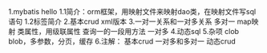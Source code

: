 1.mybatis hello 
    1.1简介：orm框架，用映射文件来映射dao类，在映射文件写sql语句
    1.2标签简介
2.基本crud xml版本
3.一对一关系和一对多关系
    多对一
        map映射 类属性，用级联属性
        查询一的一段用方法
    一对多
4.动态sql
5.杂项 clob blob，多参数，分页，缓存
6.注解：
    基本crud
    一对多和多对一
    动态crud